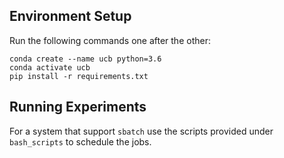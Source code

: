 ## Environment Setup

Run the following commands one after the other:

```
conda create --name ucb python=3.6
conda activate ucb
pip install -r requirements.txt
```

## Running Experiments

For a system that support `sbatch` use the scripts provided under `bash_scripts` to schedule the jobs.